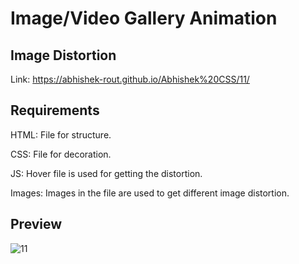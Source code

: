 # Image/Video Gallery Animation

## Image Distortion

  Link: https://abhishek-rout.github.io/Abhishek%20CSS/11/
  
## Requirements

  HTML: File for structure.
  
  CSS: File for decoration.
  
  JS: Hover file is used for getting the distortion.
  
  Images: Images in the file are used to get different image distortion.

## Preview


![11](https://user-images.githubusercontent.com/64718836/92392390-d6f58300-f13b-11ea-9d77-1bb77ef8582b.PNG)

